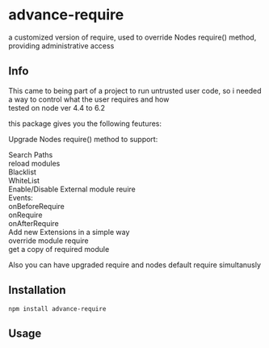 # advance-require

a customized version of require, used to override Nodes require() method,
providing administrative access

Info
----------- 
This came to being part of a project to run untrusted user code, so i needed a way to control what the user requires and how  
tested on node ver 4.4 to 6.2
  
  
  
this package gives you the following feutures:

  Upgrade Nodes require() method to support:
  
  Search Paths  
  reload modules  
  Blacklist  
  WhiteList  
  Enable/Disable External module reuire  
  Events:  
     onBeforeRequire  
    onRequire  
    onAfterRequire  
  Add new Extensions in a simple way  
  override module require  
  get a copy of required module  
    
  Also you can have upgraded require and nodes default require simultanusly
  
  
  
  
Installation
------------

    npm install advance-require

Usage
------


